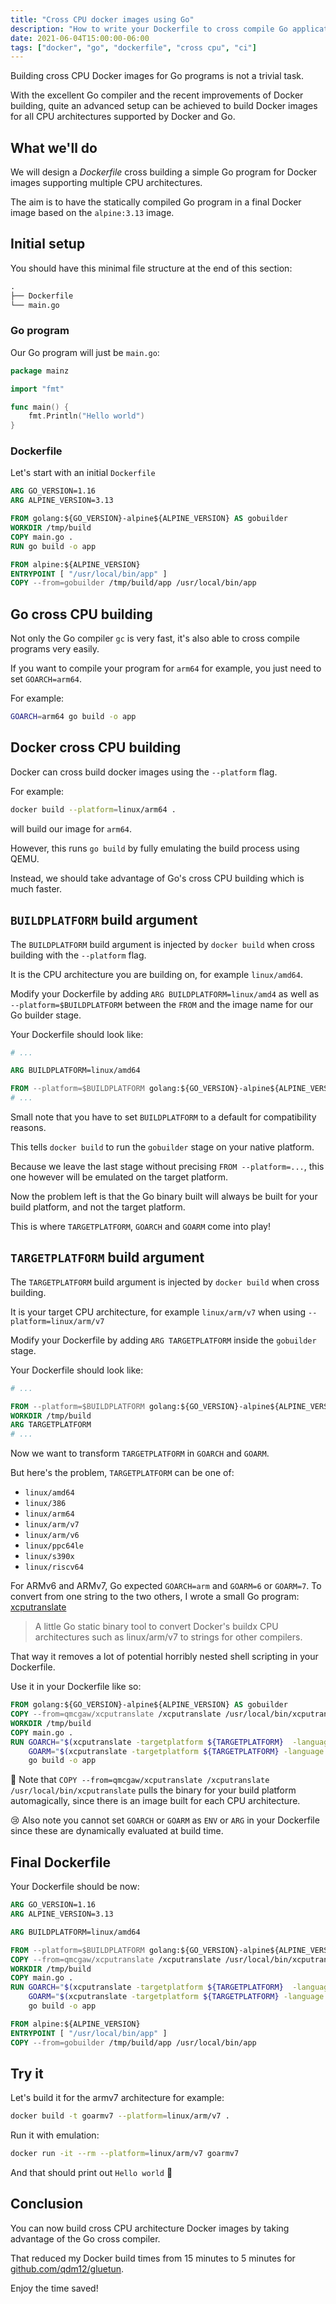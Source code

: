 ```yaml
---
title: "Cross CPU docker images using Go"
description: "How to write your Dockerfile to cross compile Go applications"
date: 2021-06-04T15:00:00-06:00
tags: ["docker", "go", "dockerfile", "cross cpu", "ci"]
---
```


Building cross CPU Docker images for Go programs is not a trivial task.

With the excellent Go compiler and the recent improvements of Docker building, quite an advanced setup can be achieved to build Docker images for all CPU architectures supported by Docker and Go.

## What we'll do

We will design a *Dockerfile* cross building a simple Go program for Docker images supporting multiple CPU architectures.

The aim is to have the statically compiled Go program in a final Docker image based on the `alpine:3.13` image.

## Initial setup

You should have this minimal file structure at the end of this section:

```s
.
├── Dockerfile
└── main.go
```

### Go program

Our Go program will just be `main.go`:

```go
package mainz

import "fmt"

func main() {
	fmt.Println("Hello world")
}

```

### Dockerfile

Let's start with an initial `Dockerfile`

```Dockerfile
ARG GO_VERSION=1.16
ARG ALPINE_VERSION=3.13

FROM golang:${GO_VERSION}-alpine${ALPINE_VERSION} AS gobuilder
WORKDIR /tmp/build
COPY main.go .
RUN go build -o app

FROM alpine:${ALPINE_VERSION}
ENTRYPOINT [ "/usr/local/bin/app" ]
COPY --from=gobuilder /tmp/build/app /usr/local/bin/app
```

## Go cross CPU building

Not only the Go compiler `gc` is very fast, it's also able to cross compile programs very easily.

If you want to compile your program for `arm64` for example, you just need to set `GOARCH=arm64`.

For example:

```sh
GOARCH=arm64 go build -o app
```

## Docker cross CPU building

Docker can cross build docker images using the `--platform` flag.

For example:

```sh
docker build --platform=linux/arm64 .
```

will build our image for `arm64`.

However, this runs `go build` by fully emulating the build process using QEMU.

Instead, we should take advantage of Go's cross CPU building which is much faster.

## `BUILDPLATFORM` build argument

The `BUILDPLATFORM` build argument is injected by `docker build` when cross building with the `--platform` flag.

It is the CPU architecture you are building on, for example `linux/amd64`.

Modify your Dockerfile by adding `ARG BUILDPLATFORM=linux/amd4` as well as `--platform=$BUILDPLATFORM` between the `FROM` and the image name for our Go builder stage.

Your Dockerfile should look like:

```Dockerfile
# ...

ARG BUILDPLATFORM=linux/amd64

FROM --platform=$BUILDPLATFORM golang:${GO_VERSION}-alpine${ALPINE_VERSION} AS gobuilder
# ...
```

Small note that you have to set `BUILDPLATFORM` to a default for compatibility reasons.

This tells `docker build` to run the `gobuilder` stage on your native platform.

Because we leave the last stage without precising `FROM --platform=...`, this one however will be emulated on the target platform.

Now the problem left is that the Go binary built will always be built for your build platform, and not the target platform.

This is where `TARGETPLATFORM`, `GOARCH` and `GOARM` come into play!

## `TARGETPLATFORM` build argument

The `TARGETPLATFORM` build argument is injected by `docker build` when cross building.

It is your target CPU architecture, for example `linux/arm/v7` when using `--platform=linux/arm/v7`

Modify your Dockerfile by adding `ARG TARGETPLATFORM` inside the `gobuilder` stage.

Your Dockerfile should look like:

```Dockerfile
# ...

FROM --platform=$BUILDPLATFORM golang:${GO_VERSION}-alpine${ALPINE_VERSION} AS gobuilder
WORKDIR /tmp/build
ARG TARGETPLATFORM
# ...
```

Now we want to transform `TARGETPLATFORM` in `GOARCH` and `GOARM`.

But here's the problem, `TARGETPLATFORM` can be one of:

- `linux/amd64`
- `linux/386`
- `linux/arm64`
- `linux/arm/v7`
- `linux/arm/v6`
- `linux/ppc64le`
- `linux/s390x`
- `linux/riscv64`

For ARMv6 and ARMv7, Go expected `GOARCH=arm` and `GOARM=6` or `GOARM=7`.
To convert from one string to the two others, I wrote a small Go program: [xcputranslate](https://github.com/qdm12/xcputranslate)

> A little Go static binary tool to convert Docker's buildx CPU architectures such as linux/arm/v7 to strings for other compilers.

That way it removes a lot of potential horribly nested shell scripting in your Dockerfile.

Use it in your Dockerfile like so:

```Dockerfile
FROM golang:${GO_VERSION}-alpine${ALPINE_VERSION} AS gobuilder
COPY --from=qmcgaw/xcputranslate /xcputranslate /usr/local/bin/xcputranslate
WORKDIR /tmp/build
COPY main.go .
RUN GOARCH="$(xcputranslate -targetplatform ${TARGETPLATFORM}  -language golang -field arch)" \
    GOARM="$(xcputranslate -targetplatform ${TARGETPLATFORM} -language golang -field arm)" \
    go build -o app
```

💁 Note that `COPY --from=qmcgaw/xcputranslate /xcputranslate /usr/local/bin/xcputranslate` pulls the binary for your build platform automagically, since there is an image built for each CPU architecture.

😢 Also note you cannot set `GOARCH` or `GOARM` as `ENV` or `ARG` in your Dockerfile since these are dynamically evaluated at build time.

## Final Dockerfile

Your Dockerfile should be now:

```Dockerfile
ARG GO_VERSION=1.16
ARG ALPINE_VERSION=3.13

ARG BUILDPLATFORM=linux/amd64

FROM --platform=$BUILDPLATFORM golang:${GO_VERSION}-alpine${ALPINE_VERSION} AS gobuilder
COPY --from=qmcgaw/xcputranslate /xcputranslate /usr/local/bin/xcputranslate
WORKDIR /tmp/build
COPY main.go .
RUN GOARCH="$(xcputranslate -targetplatform ${TARGETPLATFORM}  -language golang -field arch)" \
    GOARM="$(xcputranslate -targetplatform ${TARGETPLATFORM} -language golang -field arm)" \
    go build -o app

FROM alpine:${ALPINE_VERSION}
ENTRYPOINT [ "/usr/local/bin/app" ]
COPY --from=gobuilder /tmp/build/app /usr/local/bin/app
```

## Try it

Let's build it for the armv7 architecture for example:

```sh
docker build -t goarmv7 --platform=linux/arm/v7 .
```

Run it with emulation:

```sh
docker run -it --rm --platform=linux/arm/v7 goarmv7
```

And that should print out `Hello world` 🚀

## Conclusion

You can now build cross CPU architecture Docker images by taking advantage of the Go cross compiler.

That reduced my Docker build times from 15 minutes to 5 minutes for [github.com/qdm12/gluetun](https://github.com/qdm12/gluetun).

Enjoy the time saved!
